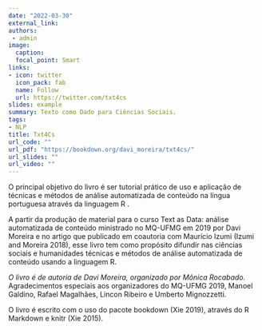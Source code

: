 ```yaml
---
date: "2022-03-30"
external_link:
authors: 
 - admin
image:
  caption: 
  focal_point: Smart
links:
- icon: twitter
  icon_pack: fab
  name: Follow
  url: https://twitter.com/txt4cs
slides: example
summary: Texto como Dado para Ciências Sociais.
tags:
- NLP
title: Txt4Cs
url_code: ""
url_pdf: "https://bookdown.org/davi_moreira/txt4cs/"
url_slides: ""
url_video: ""
---
```



O principal objetivo do livro é ser tutorial prático de uso e aplicação de técnicas e métodos de análise automatizada de conteúdo na língua portuguesa através da linguagem R .

A partir da produção de material para o curso Text as Data: análise automatizada de conteúdo ministrado no MQ-UFMG em 2019 por Davi Moreira e no artigo que publicado em coautoria com Maurício Izumi (Izumi and Moreira 2018), esse livro tem como propósito difundir nas ciências sociais e humanidades técnicas e métodos de análise automatizada de conteúdo usando a linguagem R.

*O livro é de autoria de Davi Moreira, organizado por Mônica Rocabado.*
Agradecimentos especiais aos organizadores do MQ-UFMG 2019, Manoel Galdino, Rafael Magalhães, Lincon Ribeiro e Umberto Mignozzetti.

O livro é escrito com o uso do pacote bookdown (Xie 2019), através do R Markdown e knitr (Xie 2015).

